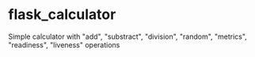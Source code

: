 # flask_calculator
Simple calculator with "add", "substract", "division", "random", "metrics", "readiness", "liveness" operations
